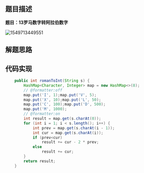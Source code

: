 ## 题目描述

**题目：13罗马数字转阿拉伯数字**

![1549713449551](/home/hdr/.config/Typora/typora-user-images/1549713449551.png)

## 解题思路


## 代码实现

```java
	public int romanToInt(String s) {
		HashMap<Character, Integer> map = new HashMap<>(8);
		// @formatter:off
		map.put('I', 1);map.put('V', 5);
		map.put('X', 10);map.put('L', 50);
		map.put('C', 100);map.put('D', 500);
		map.put('M', 1000);
		// @formatter:on
		int result = map.get(s.charAt(0));
		for (int i = 1; i < s.length(); i++) {
			int prev = map.get(s.charAt(i - 1));
			int cur = map.get(s.charAt(i));
			if (prev<cur)
				result += cur - 2 * prev;
			else
				result += cur;
		}
		return result;
	}
```


